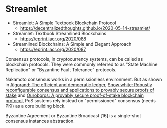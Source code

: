# Streamlet

+ Streamlet: A Simple Textbook Blockchain Protocol
    * https://decentralizedthoughts.github.io/2020-05-14-streamlet/
+ Streamlet: Textbook Streamlined Blockchains
    * https://eprint.iacr.org/2020/088
+ Streamlined Blockchains: A Simple and Elegant Approach
    + https://eprint.iacr.org/2020/087


Consensus protocols, in cryptocurrency systems, can be called as blockchain protocols. They were commonly referred to as "State Machine Replication" or "Byzantine Fault Tolerance" protocols.

Nakamoto consensus works in a permissionless environment. But as shown in [Algorand: The efficient and democratic ledger](https://arxiv.org/abs/1607.01341), [Snow white: Robustly reconfigurable consensus and applications to provably secure proofs of stake]() and [ Ouroboros: A provably secure proof-of-stake blockchain protocol](), PoS systems rely instead on "permissioned" consensus (needs PKI) as a core building block.

Byzantine Agreement or Byzantine Broadcast [16] is a single-shot consensus instances abstraction.
